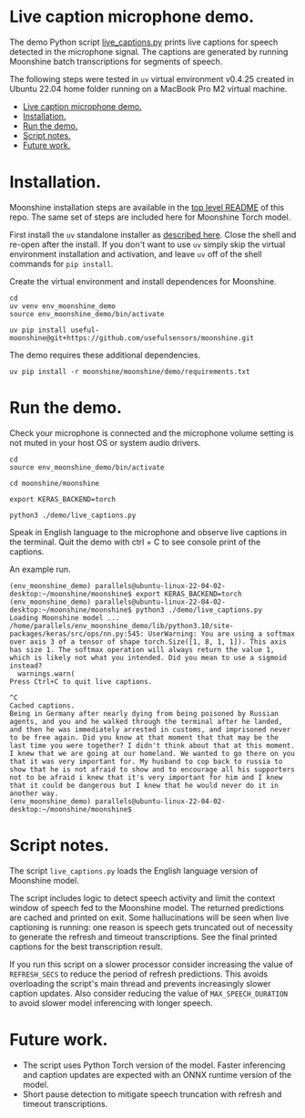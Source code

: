 # Live caption microphone demo.

The demo Python script
[live_captions.py](/moonshine/demo/live_captions.py) prints live captions
for speech detected in the microphone signal.  The captions are generated by
running Moonshine batch transcriptions for segments of speech.

The following steps were tested in `uv` virtual environment v0.4.25 created in
Ubuntu 22.04 home folder running on a MacBook Pro M2 virtual machine.

- [Live caption microphone demo.](#live-caption-microphone-demo)
- [Installation.](#installation)
- [Run the demo.](#run-the-demo)
- [Script notes.](#script-notes)
- [Future work.](#future-work)

# Installation.

Moonshine installation steps are available in the
[top level README](/README.md) of this repo.  The same set of steps are included here for Moonshine Torch model.

First install the `uv` standalone installer as
[described here](https://github.com/astral-sh/uv?tab=readme-ov-file#installation).
Close the shell and re-open after the install.  If you don't want to use `uv`
simply skip the virtual environment installation and activation, and leave `uv`
off of the shell commands for `pip install`.

Create the virtual environment and install dependences for Moonshine.
```console
cd
uv venv env_moonshine_demo
source env_moonshine_demo/bin/activate

uv pip install useful-moonshine@git+https://github.com/usefulsensors/moonshine.git
```

The demo requires these additional dependencies.
```console
uv pip install -r moonshine/moonshine/demo/requirements.txt
```

# Run the demo.

Check your microphone is connected and the microphone volume setting is not
muted in your host OS or system audio drivers.
```console
cd
source env_moonshine_demo/bin/activate

cd moonshine/moonshine

export KERAS_BACKEND=torch

python3 ./demo/live_captions.py
```
Speak in English language to the microphone and observe live captions in the
terminal.  Quit the demo with ctrl + C to see console print of the captions.

An example run.
```console
(env_moonshine_demo) parallels@ubuntu-linux-22-04-02-desktop:~/moonshine/moonshine$ export KERAS_BACKEND=torch
(env_moonshine_demo) parallels@ubuntu-linux-22-04-02-desktop:~/moonshine/moonshine$ python3 ./demo/live_captions.py
Loading Moonshine model ...
/home/parallels/env_moonshine_demo/lib/python3.10/site-packages/keras/src/ops/nn.py:545: UserWarning: You are using a softmax over axis 3 of a tensor of shape torch.Size([1, 8, 1, 1]). This axis has size 1. The softmax operation will always return the value 1, which is likely not what you intended. Did you mean to use a sigmoid instead?
  warnings.warn(
Press Ctrl+C to quit live captions.

^C
Cached captions.
Being in Germany after nearly dying from being poisoned by Russian agents, and you and he walked through the terminal after he landed, and then he was immediately arrested in customs, and imprisoned never to be free again. Did you know at that moment that that may be the last time you were together? I didn't think about that at this moment. I knew that we are going at our homeland. We wanted to go there on you that it was very important for. My husband to cop back to russia to show that he is not afraid to show and to encourage all his supporters not to be afraid i knew that it's very important for him and I knew that it could be dangerous but I knew that he would never do it in another way.
(env_moonshine_demo) parallels@ubuntu-linux-22-04-02-desktop:~/moonshine/moonshine$
```

# Script notes.

The script `live_captions.py` loads the English language version of Moonshine
model.

The script includes logic to detect speech activity and limit the context window
of speech fed to the Moonshine model.  The returned predictions are cached and
printed on exit.  Some hallucinations will be seen when live captioning is
running: one reason is speech gets truncated out of necessity to generate the refresh and timeout transcriptions.  See the final printed captions for the best
transcription result.

If you run this script on a slower processor consider increasing the value of
`REFRESH_SECS` to reduce the period of refresh predictions.  This avoids
overloading the script's main thread and prevents increasingly slower caption updates.  Also consider reducing the value of `MAX_SPEECH_DURATION` to avoid slower model inferencing with longer speech.

# Future work.

* The script uses Python Torch version of the model.  Faster inferencing and caption updates are expected with an ONNX runtime version of the model.
* Short pause detection to mitigate speech truncation with refresh and timeout transcriptions.
